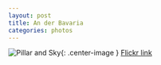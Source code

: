 ```yaml
---
layout: post
title: An der Bavaria
categories: photos
---
```


![Pillar and Sky](https://live.staticflickr.com/65535/50795026496_f1aa06695a_b.jpg){: .center-image }
[Flickr link](https://flic.kr/p/2kozMGU)
